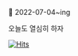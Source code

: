 📆 2022-07-04~ing

오늘도 열심히 하자



[![Hits](https://hits.seeyoufarm.com/api/count/incr/badge.svg?url=https%3A%2F%2Fgithub.com%2Fchul1631%2Fhit-counter&count_bg=%23485CD3&title_bg=%23A4F1FF&icon=smugmug.svg&icon_color=%23E50606&title=hits&edge_flat=false)](https://hits.seeyoufarm.com)

